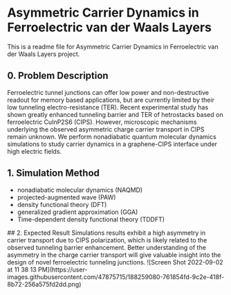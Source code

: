 # Asymmetric Carrier Dynamics in Ferroelectric van der Waals Layers
This is a readme file for Asymmetric Carrier Dynamics in Ferroelectric van der Waals Layers project.
## 0. Problem Description
Ferroelectric tunnel junctions can offer low power and non-destructive readout for memory based applications, but are currently limited by their low tunneling electro-resistance (TER). Recent experimental study has shown greatly enhanced tunneling barrier and TER of hetrostacks based on ferroelectric CuInP2S6 (CIPS). However, microscopic mechanisms underlying the observed asymmetric charge carrier transport in CIPS remain unknown. We perform nonadiabatic quantum molecular dynamics simulations to study carrier dynamics in a graphene-CIPS interface under high electric fields. 
## 1. Simulation Method
<ul> 
<li>nonadiabatic molecular dynamics (NAQMD) 
<li> projected-augmented wave (PAW)
<li> density functional theory (DFT)
<li> generalized gradient approximation (GGA)
<li>  Time-dependent density functional theory (TDDFT)
</ul>
## 2. Expected Result
Simulations results exhibit a high asymmetry in carrier transport due to CIPS polarization, which is likely related to the observed tunneling barrier enhancement. Better understanding of the asymmetry in the charge carrier transport will give valuable insight into the design of novel ferroelectric tunneling junctions.
![Screen Shot 2022-09-02 at 11 38 13 PM](https://user-images.githubusercontent.com/47875715/188259080-761854fd-9c2e-418f-8b72-256a575fd2dd.png)
